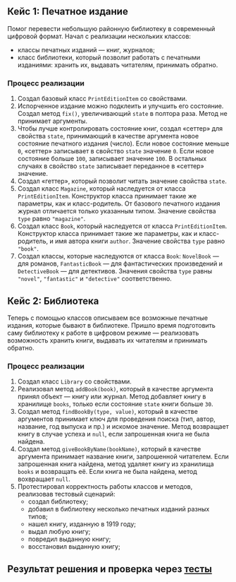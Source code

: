 ## Кейс 1: Печатное издание
Помог перевести небольшую районную библиотеку в современный цифровой формат. Начал с реализации нескольких классов: 
- классы печатных изданий — книг, журналов;
- класс библиотеки, который позволит работать с печатными изданиями: хранить их, выдавать читателям, принимать обратно.

### Процесс реализации
1. Создал базовый класс `PrintEditionItem` со свойствами.
2. Испорченное издание можно подклеить и улучшить его состояние. Создал метод `fix()`, увеличивающий `state` в полтора раза. Метод не принимает аргументы.
3. Чтобы лучше контролировать состояние книг, создал «сеттер» для свойства `state`, принимающий в качестве аргумента новое состояние печатного издания (число).
   Если новое состояние меньше `0`, «сеттер» записывает в свойство `state` значение `0`. Если новое состояние больше `100`, записывает значение `100`. В остальных случаях в свойство `state` записывает переданное в «сеттер» значение.
4. Создал «геттер», который позволит читать значение свойства `state`.
5. Создал класс `Magazine`, который наследуется от класса `PrintEditionItem`. Конструктор класса принимает такие же параметры, как и класс-родитель. От базового печатного издания журнал отличается только указанным типом. Значение свойства `type` равно `"magazine"`.
6. Создал класс `Book`, который наследуется от класса `PrintEditionItem`. Конструктор класса принимает такие же параметры, как и класс-родитель, и имя автора книги `author`. Значение свойства `type` равно `"book"`.
7. Создал классы, которые наследуются от класса `Book`: `NovelBook` — для романов, `FantasticBook` — для фантастических произведений и `DetectiveBook` — для детективов. Значения свойства `type` равны `"novel"`, `"fantastic"` и `"detective"` соответственно.

## Кейс 2: Библиотека
Теперь с помощью классов описываем все возможные печатные издания, которые бывают в библиотеке. Пришло время подготовить саму библиотеку к работе в цифровом режиме — реализовать возможность хранить книги, выдавать их читателям и принимать обратно.

### Процесс реализации
1. Создал класс `Library` со свойствами.
2. Реализовал метод `addBook(book)`, который в качестве аргумента принял объект — книгу или журнал. Метод добавляет книгу в хранилище `books`, только если состояние `state` книги больше `30`.
3. Создал метод `findBookBy(type, value)`, который в качестве аргументов принимает ключ для проведения поиска (тип, автор, название, год выпуска и пр.) и искомое значение. Метод возвращает книгу в случае успеха и `null`, если запрошенная книга не была найдена.
4. Создал метод `giveBookByName(bookName)`, который в качестве аргумента принимает название книги, запрошенной читателем. Если запрошенная книга найдена, метод удаляет книгу из хранилища `books` и возвращать её. Если книга не была найдена, метод вохвращает `null`.
5. Протестировал корректность работы классов и методов, реализовав тестовый сценарий:
   - создал библиотеку;
   - добавил в библиотеку несколько печатных изданий разных типов;
   - нашел книгу, изданную в 1919 году;
   - выдал любую книгу;
   - повредил выданную книгу;
   - восстановил выданную книгу;


## Результат решения и проверка через [тесты](https://maximbestintheworld.github.io/bjs-2-homeworks/5.classes/)
